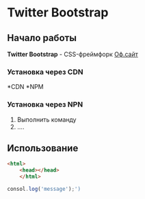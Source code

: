 # Twitter Bootstrap 

## Начало работы
**Twitter Bootstrap** - CSS-фреймфорк [Оф.сайт](https://getbootstrap.com)
### Установка через CDN
*CDN
*NPM


### Установка через NPN
1. Выполнить команду
1. ....

## Использование

~~~html
<html>
    <head></head>
    </html>
~~~

~~~javascript
consol.log('message');')
